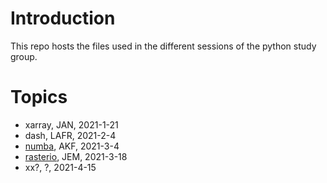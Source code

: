 # Introduction 
This repo hosts the files used in the different sessions of the python study group.

# Topics

* xarray, JAN, 2021-1-21
* dash, LAFR, 2021-2-4
* [numba](numba/README.md), AKF, 2021-3-4
* [rasterio](rasterio/README.md), JEM, 2021-3-18 
* xx?, ?, 2021-4-15
